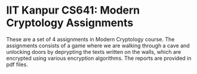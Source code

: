 # IIT Kanpur CS641: Modern Cryptology Assignments

These are a set of 4 assignments in Modern Cryptology course. The assignments consists of a game where we are walking through a cave and unlocking doors by deprypting the texts written on the walls, which are encrypted using various encryption algorithms.
The reports are provided in pdf files.
